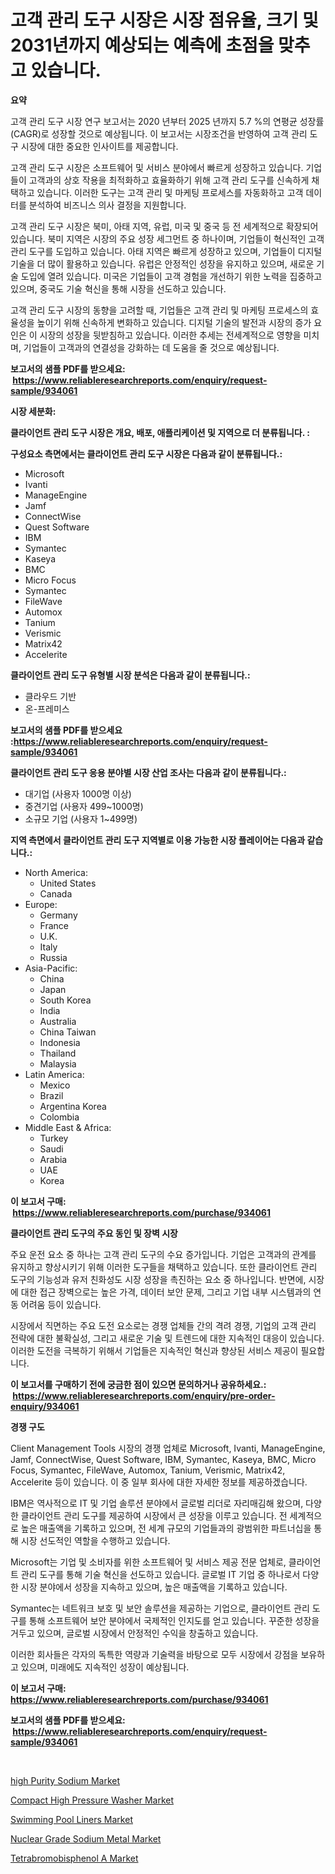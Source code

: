 <p><h1>고객 관리 도구 시장은 시장 점유율, 크기 및 2031년까지 예상되는 예측에 초점을 맞추고 있습니다.</h1></p><p><strong>요약</strong></p>
<p><p>고객 관리 도구 시장 연구 보고서는 2020 년부터 2025 년까지 5.7 %의 연평균 성장률(CAGR)로 성장할 것으로 예상됩니다. 이 보고서는 시장조건을 반영하여 고객 관리 도구 시장에 대한 중요한 인사이트를 제공합니다.</p><p>고객 관리 도구 시장은 소프트웨어 및 서비스 분야에서 빠르게 성장하고 있습니다. 기업들이 고객과의 상호 작용을 최적화하고 효율화하기 위해 고객 관리 도구를 신속하게 채택하고 있습니다. 이러한 도구는 고객 관리 및 마케팅 프로세스를 자동화하고 고객 데이터를 분석하여 비즈니스 의사 결정을 지원합니다.</p><p>고객 관리 도구 시장은 북미, 아태 지역, 유럽, 미국 및 중국 등 전 세계적으로 확장되어 있습니다. 북미 지역은 시장의 주요 성장 세그먼트 중 하나이며, 기업들이 혁신적인 고객 관리 도구를 도입하고 있습니다. 아태 지역은 빠르게 성장하고 있으며, 기업들이 디지털 기술을 더 많이 활용하고 있습니다. 유럽은 안정적인 성장을 유지하고 있으며, 새로운 기술 도입에 열려 있습니다. 미국은 기업들이 고객 경험을 개선하기 위한 노력을 집중하고 있으며, 중국도 기술 혁신을 통해 시장을 선도하고 있습니다.</p><p>고객 관리 도구 시장의 동향을 고려할 때, 기업들은 고객 관리 및 마케팅 프로세스의 효율성을 높이기 위해 신속하게 변화하고 있습니다. 디지털 기술의 발전과 시장의 증가 요인은 이 시장의 성장을 뒷받침하고 있습니다. 이러한 추세는 전세계적으로 영향을 미치며, 기업들이 고객과의 연결성을 강화하는 데 도움을 줄 것으로 예상됩니다.</p></p>
<p><strong>보고서의 샘플 PDF를 받으세요: &nbsp;<a href="https://www.reliableresearchreports.com/enquiry/request-sample/934061">https://www.reliableresearchreports.com/enquiry/request-sample/934061</a></strong></p>
<p><strong>시장 세분화:</strong></p>
<p><strong> 클라이언트 관리 도구 시장은 개요, 배포, 애플리케이션 및 지역으로 더 분류됩니다. :</strong></p>
<p><strong>구성요소 측면에서는 클라이언트 관리 도구 시장은 다음과 같이 분류됩니다.:</strong></p>
<p><ul><li>Microsoft</li><li>Ivanti</li><li>ManageEngine</li><li>Jamf</li><li>ConnectWise</li><li>Quest Software</li><li>IBM</li><li>Symantec</li><li>Kaseya</li><li>BMC</li><li>Micro Focus</li><li>Symantec</li><li>FileWave</li><li>Automox</li><li>Tanium</li><li>Verismic</li><li>Matrix42</li><li>Accelerite</li></ul></p>
<p><strong> 클라이언트 관리 도구 유형별 시장 분석은 다음과 같이 분류됩니다.:</strong></p>
<p><ul><li>클라우드 기반</li><li>온-프레미스</li></ul></p>
<p><strong>보고서의 샘플 PDF를 받으세요 :<a href="https://www.reliableresearchreports.com/enquiry/request-sample/934061">https://www.reliableresearchreports.com/enquiry/request-sample/934061</a></strong></p>
<p><strong> 클라이언트 관리 도구 응용 분야별 시장 산업 조사는 다음과 같이 분류됩니다.:</strong></p>
<p><ul><li>대기업 (사용자 1000명 이상)</li><li>중견기업 (사용자 499~1000명)</li><li>소규모 기업 (사용자 1~499명)</li></ul></p>
<p><strong>지역 측면에서 클라이언트 관리 도구 지역별로 이용 가능한 시장 플레이어는 다음과 같습니다.:</strong></p>
<p><ul>
    <li>
        North America:
        <ul>
            <li>United States</li>
            <li>Canada</li>
        </ul>
    </li>
    <li>
        Europe:
        <ul>
            <li>Germany</li>
            <li>France</li>
            <li>U.K.</li>
            <li>Italy</li>
            <li>Russia</li>
        </ul>
    </li>
    <li>
        Asia-Pacific:
        <ul>
            <li>China</li>
            <li>Japan</li>
            <li>South Korea</li>
            <li>India</li>
            <li>Australia</li>
            <li>China Taiwan</li>
            <li>Indonesia</li>
            <li>Thailand</li>
            <li>Malaysia</li>
        </ul>
    </li>
    <li>
        Latin America:
        <ul>
            <li>Mexico</li>
            <li>Brazil</li>
            <li>Argentina Korea</li>
            <li>Colombia</li>
        </ul>
    </li>
    <li>
        Middle East & Africa:
        <ul>
            <li>Turkey</li>
            <li>Saudi</li>
            <li>Arabia</li>
            <li>UAE</li>
            <li>Korea</li>
        </ul>
    </li>
    </ul></p>
<p><strong>이 보고서 구매: &nbsp;<a href="https://www.reliableresearchreports.com/purchase/934061">https://www.reliableresearchreports.com/purchase/934061</a></strong></p>
<p><strong>클라이언트 관리 도구의 주요 동인 및 장벽 시장</strong></p>
<p><p>주요 운전 요소 중 하나는 고객 관리 도구의 수요 증가입니다. 기업은 고객과의 관계를 유지하고 향상시키기 위해 이러한 도구들을 채택하고 있습니다. 또한 클라이언트 관리 도구의 기능성과 유저 친화성도 시장 성장을 촉진하는 요소 중 하나입니다. 반면에, 시장에 대한 접근 장벽으로는 높은 가격, 데이터 보안 문제, 그리고 기업 내부 시스템과의 연동 어려움 등이 있습니다.</p><p>시장에서 직면하는 주요 도전 요소로는 경쟁 업체들 간의 격려 경쟁, 기업의 고객 관리 전략에 대한 불확실성, 그리고 새로운 기술 및 트렌드에 대한 지속적인 대응이 있습니다. 이러한 도전을 극복하기 위해서 기업들은 지속적인 혁신과 향상된 서비스 제공이 필요합니다.</p></p>
<p><strong>이 보고서를 구매하기 전에 궁금한 점이 있으면 문의하거나 공유하세요.: &nbsp;<a href="https://www.reliableresearchreports.com/enquiry/pre-order-enquiry/934061">https://www.reliableresearchreports.com/enquiry/pre-order-enquiry/934061</a></strong></p>
<p><strong>경쟁 구도</strong></p>
<p><p>Client Management Tools 시장의 경쟁 업체로 Microsoft, Ivanti, ManageEngine, Jamf, ConnectWise, Quest Software, IBM, Symantec, Kaseya, BMC, Micro Focus, Symantec, FileWave, Automox, Tanium, Verismic, Matrix42, Accelerite 등이 있습니다. 이 중 일부 회사에 대한 자세한 정보를 제공하겠습니다.</p><p>IBM은 역사적으로 IT 및 기업 솔루션 분야에서 글로벌 리더로 자리매김해 왔으며, 다양한 클라이언트 관리 도구를 제공하여 시장에서 큰 성장을 이루고 있습니다. 전 세계적으로 높은 매출액을 기록하고 있으며, 전 세계 규모의 기업들과의 광범위한 파트너십을 통해 시장 선도적인 역할을 수행하고 있습니다.</p><p>Microsoft는 기업 및 소비자를 위한 소프트웨어 및 서비스 제공 전문 업체로, 클라이언트 관리 도구를 통해 기술 혁신을 선도하고 있습니다. 글로벌 IT 기업 중 하나로서 다양한 시장 분야에서 성장을 지속하고 있으며, 높은 매출액을 기록하고 있습니다.</p><p>Symantec는 네트워크 보호 및 보안 솔루션을 제공하는 기업으로, 클라이언트 관리 도구를 통해 소프트웨어 보안 분야에서 국제적인 인지도를 얻고 있습니다. 꾸준한 성장을 거두고 있으며, 글로벌 시장에서 안정적인 수익을 창출하고 있습니다.</p><p>이러한 회사들은 각자의 독특한 역량과 기술력을 바탕으로 모두 시장에서 강점을 보유하고 있으며, 미래에도 지속적인 성장이 예상됩니다.</p></p>
<p><strong>이 보고서 구매: &nbsp; <a href="https://www.reliableresearchreports.com/purchase/934061">https://www.reliableresearchreports.com/purchase/934061</a></strong></p>
<p><strong>보고서의 샘플 PDF를 받으세요: &nbsp;<a href="https://www.reliableresearchreports.com/enquiry/request-sample/934061">https://www.reliableresearchreports.com/enquiry/request-sample/934061</a></strong><strong></strong></p>
<p>&nbsp;</p>
<p><p><a href="https://poised-avenue-46d.notion.site/high-Purity-Sodium-Market-Size-Share-Trends-Analysis-Report-By-Application-Regional-Outlook-Com-66ed2aecf457464bbcadda54e351ef3e">high Purity Sodium Market</a></p><p><a href="https://github.com/globismark/Market-Research-Report-List-2/blob/main/compact-high-pressure-washer-market.md">Compact High Pressure Washer Market</a></p><p><a href="https://github.com/bobicer/Market-Research-Report-List-2/blob/main/swimming-pool-liners-market.md">Swimming Pool Liners Market</a></p><p><a href="https://gamy-alyssum-396.notion.site/Nuclear-Grade-Sodium-Metal-Market-Research-Report-Provides-thorough-Industry-Overview-which-offers--17920660f38d4f0288ae81cf3a0ba86f">Nuclear Grade Sodium Metal Market</a></p><p><a href="https://view.publitas.com/reportprime-1/tetrabromobisphenol-a-market-size-global-industry-overview-market-segmentation-and-forecast-2024-to-2031/">Tetrabromobisphenol A Market</a></p></p>